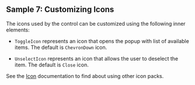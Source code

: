 ## Sample 7: Customizing Icons

The icons used by the control can be customized using the following inner elements:

* `ToggleIcon` represents an icon that opens the popup with list of available items. The default is `ChevronDown` icon.

* `UnselectIcon` represents an icon that allows the user to deselect the item. The default is `Close` icon.

See the [Icon](/docs/controls/businesspack/Icon/{branch}) documentation to find about using other icon packs.